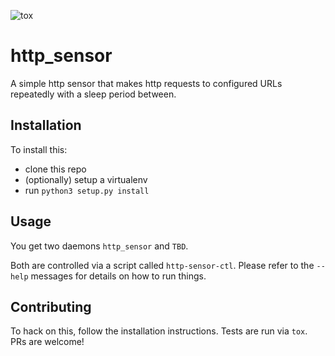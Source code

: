 ![tox](https://github.com/jan--f/http_sensor/workflows/tox/badge.svg)

# http_sensor
A simple http sensor that makes http requests to configured URLs repeatedly with 
a sleep period between.

## Installation
To install this:

- clone this repo
- (optionally) setup a virtualenv
- run `python3 setup.py install`

## Usage
You get two daemons `http_sensor` and `TBD`.

Both are controlled via a script called `http-sensor-ctl`. Please refer to the 
`--help` messages for details on how to run things.

## Contributing
To hack on this, follow the installation instructions. Tests are run via `tox`.
PRs are welcome!
